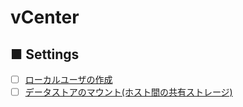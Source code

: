 # vCenter
## ■ Settings
- [ ] [ローカルユーザの作成](add_local_user)
- [ ] [データストアのマウント(ホスト間の共有ストレージ)](mount_shared_datastore)
